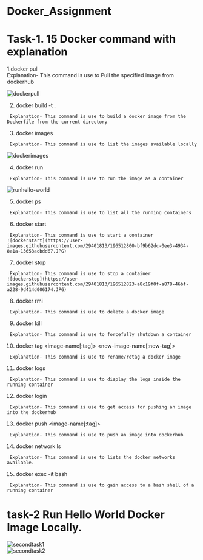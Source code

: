 # Docker_Assignment


# Task-1. 15 Docker command with explanation

   1.docker pull <image-name>    
     Explanation- This command is use to Pull the specified image from dockerhub
   
   ![dockerpull](https://user-images.githubusercontent.com/29401813/196509332-7a72eb23-6088-458c-80f6-45ec9386c215.JPG)

   2. docker build -t .
     
     Explanation- This command is use to build a docker image from the Dockerfile from the current directory
     
   3. docker images
     
     Explanation- This command is use to list the images available locally
     
   
![dockerimages](https://user-images.githubusercontent.com/29401813/196510489-e2fcaad4-8be1-4233-b8d3-5b2e17efb2be.JPG)

   4. docker run <image-name>
     
     Explanation- This command is use to run the image as a container
 
![runhello-world](https://user-images.githubusercontent.com/29401813/196511064-c0641d88-25ea-4d69-b50c-560bfbf39622.JPG)

   5. docker ps
     
     Explanation- This command is use to list all the running containers
     
   6. docker start
     
     Explanation- This command is use to start a container
    ![dockerstart](https://user-images.githubusercontent.com/29401813/196512800-bf9b62dc-0ee3-4934-8a1a-13653acbdd67.JPG)

   7. docker stop
     
     Explanation- This command is use to stop a container
    ![dockerstop](https://user-images.githubusercontent.com/29401813/196512823-a8c19f0f-a878-46bf-a228-9d414d006174.JPG)

   8. docker rmi
   
     Explanation- This command is use to delete a docker image
     
   9. docker kill
   
     Explanation- This command is use to forcefully shutdown a container
     
   10. docker tag <image-name[:tag]> <new-image-name[:new-tag]>
     
     Explanation- This command is use to rename/retag a docker image
     
   11. docker logs
     
     Explanation- This command is use to display the logs inside the running container
     
   12. docker login
     
     Explanation- This command is use to get access for pushing an image into the dockerhub
     
   13. docker push <image-name[:tag]>
   
     Explanation- This command is use to push an image into dockerhub
     
   14. docker network ls
     
     Explanation- This command is use to lists the docker networks available.
     
   15. docker exec -it bash
   
     Explanation- This command is use to gain access to a bash shell of a running container
   
  
   
   
   # task-2 Run Hello World Docker Image Locally.
   
![secondtask1](https://user-images.githubusercontent.com/29401813/196511311-7dde9a2f-9b4e-4901-8b4c-415d04216b52.JPG)  
![secondtask2](https://user-images.githubusercontent.com/29401813/196511303-0d89bd11-938f-4c59-9768-7519a655675e.JPG)

